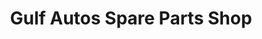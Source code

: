 ---
title: "Gulf Autos Spare Parts Shop"
url: /karachi/gulf-autos-spare-parts-shop/
shop: Autoteile
---